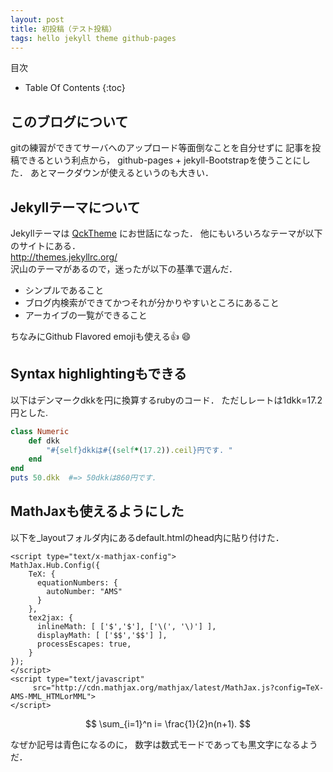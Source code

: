 ```yaml
---
layout: post
title: 初投稿（テスト投稿）
tags: hello jekyll theme github-pages
---
```

<!--eye_catch: http://jekyllrb.com/img/logo-2x.png-->

目次

* Table Of Contents
{:toc}

## このブログについて
gitの練習ができてサーバへのアップロード等面倒なことを自分せずに
記事を投稿できるという利点から，
github-pages + jekyll-Bootstrapを使うことにした．
あとマークダウンが使えるというのも大きい．

<!--more-->

## Jekyllテーマについて 
Jekyllテーマは
[QckTheme](https://github.com/qckanemoto/jekyll-qck-theme)
にお世話になった．
他にもいろいろなテーマが以下のサイトにある．  
<http://themes.jekyllrc.org/>  
沢山のテーマがあるので，迷ったが以下の基準で選んだ．

- シンプルであること
- ブログ内検索ができてかつそれが分かりやすいところにあること
- アーカイブの一覧ができること

ちなみにGithub Flavored emojiも使える:+1: :smile:




## Syntax highlightingもできる
以下はデンマークdkkを円に換算するrubyのコード．
ただしレートは1dkk=17.2円とした. 

```ruby
class Numeric
	def dkk
		"#{self}dkkは#{(self*(17.2)).ceil}円です. "
	end
end
puts 50.dkk  #=> 50dkkは860円です.
```

## MathJaxも使えるようにした
以下を_layoutフォルダ内にあるdefault.htmlのhead内に貼り付けた．

~~~
<script type="text/x-mathjax-config">
MathJax.Hub.Config({
	TeX: {
	  equationNumbers: {
		autoNumber: "AMS"
	  }
	},
	tex2jax: {
	  inlineMath: [ ['$','$'], ['\(', '\)'] ],
	  displayMath: [ ['$$','$$'] ],
	  processEscapes: true,
	}
});
</script>
<script type="text/javascript"
	 src="http://cdn.mathjax.org/mathjax/latest/MathJax.js?config=TeX-AMS-MML_HTMLorMML">
</script>
~~~

$$ \sum_{i=1}^n i= \frac{1}{2}n(n+1). $$

なぜか記号は青色になるのに，
数字は数式モードであっても黒文字になるようだ．


